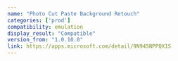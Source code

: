 ```yaml
---
name: "Photo Cut Paste Background Retouch"
categories: ['prod']
compatibility: emulation
display_result: "Compatible"
version_from: "1.0.10.0"
link: https://apps.microsoft.com/detail/9N945NPPQX1S
---
```

